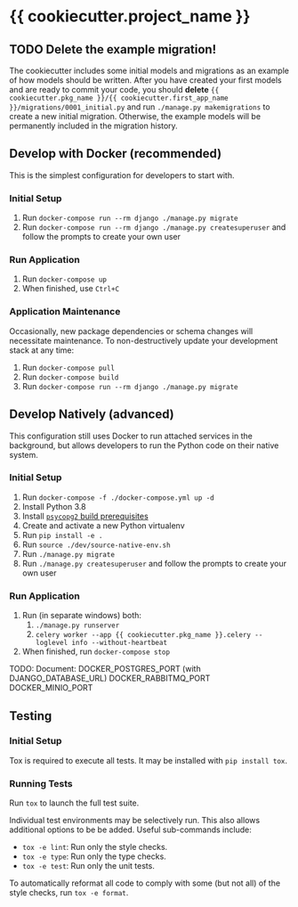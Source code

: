 # {{ cookiecutter.project_name }}

## TODO Delete the example migration!

The cookiecutter includes some initial models and migrations as an example of how models should be written.
After you have created your first models and are ready to commit your code, you should **delete** `{{ cookiecutter.pkg_name }}/{{ cookiecutter.first_app_name }}/migrations/0001_initial.py` and run `./manage.py makemigrations` to create a new initial migration.
Otherwise, the example models will be permanently included in the migration history.

## Develop with Docker (recommended)

This is the simplest configuration for developers to start with.
### Initial Setup
1. Run `docker-compose run --rm django ./manage.py migrate`
2. Run `docker-compose run --rm django ./manage.py createsuperuser`
   and follow the prompts to create your own user

### Run Application
1. Run `docker-compose up`
2. When finished, use `Ctrl+C`

### Application Maintenance
Occasionally, new package dependencies or schema changes will necessitate
maintenance. To non-destructively update your development stack at any time:
1. Run `docker-compose pull`
2. Run `docker-compose build`
3. Run `docker-compose run --rm django ./manage.py migrate`

## Develop Natively (advanced)
This configuration still uses Docker to run attached services in the background,
but allows developers to run the Python code on their native system.

### Initial Setup
1. Run `docker-compose -f ./docker-compose.yml up -d`
2. Install Python 3.8
3. Install
   [`psycopg2` build prerequisites](https://www.psycopg.org/docs/install.html#build-prerequisites)
4. Create and activate a new Python virtualenv
5. Run `pip install -e .`
6. Run `source ./dev/source-native-env.sh`
7. Run `./manage.py migrate`
8. Run `./manage.py createsuperuser` and follow the prompts to create your own user

### Run Application
1. Run (in separate windows) both:
   1. `./manage.py runserver`
   2. `celery worker --app {{ cookiecutter.pkg_name }}.celery --loglevel info --without-heartbeat`
2. When finished, run `docker-compose stop`

TODO: Document:
  DOCKER_POSTGRES_PORT (with DJANGO_DATABASE_URL)
  DOCKER_RABBITMQ_PORT
  DOCKER_MINIO_PORT


## Testing
### Initial Setup
Tox is required to execute all tests.
It may be installed with `pip install tox`.

### Running Tests
Run `tox` to launch the full test suite.

Individual test environments may be selectively run.
This also allows additional options to be be added.
Useful sub-commands include:
* `tox -e lint`: Run only the style checks.
* `tox -e type`: Run only the type checks.
* `tox -e test`: Run only the unit tests.

To automatically reformat all code to comply with
some (but not all) of the style checks, run `tox -e format`.
